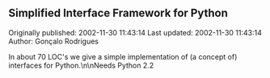 ## Simplified Interface Framework for Python 
Originally published: 2002-11-30 11:43:14 
Last updated: 2002-11-30 11:43:14 
Author: Gonçalo Rodrigues 
 
In about 70 LOC's we give a simple implementation of (a concept of) interfaces for Python.\n\nNeeds Python 2.2